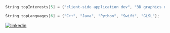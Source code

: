 ```C++
String topInterests[5] = {"client-side application dev", "3D graphics dev", "game dev", "data visualizations", "UI/UX"};

String topLanguages[6] = {"C++", "Java", "Python", "Swift", "GLSL"};
```
[![linkedin](https://img.shields.io/badge/-313131?style=flat-square&labelColor=313131&logo=LinkedIn&logoColor=white&color=313131)](https://www.linkedin.com/in/matt-thomas-dev/)  
